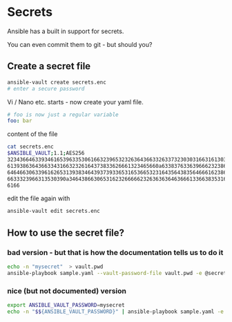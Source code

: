 # Secrets

Ansible has a built in support for secrets.

You can even commit them to git - but should you?

## Create a secret file

```bash
ansible-vault create secrets.enc
# enter a secure password
```

Vi / Nano etc. starts - now create your yaml file.

```yml
# foo is now just a regular variable
foo: bar
```

content of the file

```bash
cat secrets.enc
$ANSIBLE_VAULT;1.1;AES256
32343664633934616539633530616632396532326364366332633732303031663161303333623130
6139386364366334316632326164373833626661323465660a633837633639666232386463396436
64646630633961626531393834643937393365316536653231643564383564666162386161346230
6633323966313530390a346438663065316232666662326363636463666133663835316335383631
6166
```

edit the file again with

```bash
ansible-vault edit secrets.enc
```

## How to use the secret file?

### bad version - but that is how the documentation tells us to do it

```bash
echo -n "mysecret"  > vault.pwd
ansible-playbook sample.yaml --vault-password-file vault.pwd -e @secrets.enc
```

### nice (but not documented) version

```bash
export ANSIBLE_VAULT_PASSWORD=mysecret
echo -n "$${ANSIBLE_VAULT_PASSWORD}" | ansible-playbook sample.yaml -e @secrets.enc --vault-password-file=/bin/cat
```




